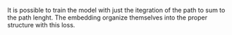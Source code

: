 It is possible to train the model with just the itegration of the path to sum to the path lenght. The embedding organize themselves into the proper structure with this loss.